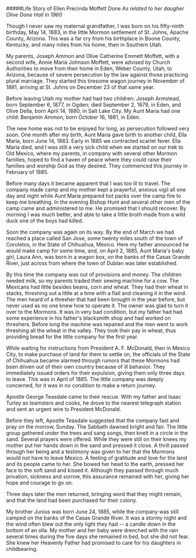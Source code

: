#####Life Story of Ellen Precinda Moffett Done
*As related to her daugher Olive Done Hall in 1960*

Though I never saw my maternal grandfather, I was born on his
fifty-ninth birthday, May 14, 1883, in the little Mormon
settlement of St. Johns, Apache County, Arizona. This was a
far cry from his birthplace in Boone County, Kentucky, and
many miles from his home, then in Southern Utah.

My parents, Joseph Ammon and Olive Catherine Emmett Moffett,
with a second wife, Annie Maria Johnson Moffett, were advised by
Church Authorities to move from their home in Eden, Weber County,
Utah, to Arizona, because of severe persecution by the law against
those practicing plural marriage. They started this tiresome
wagon journey in November of 1881, arriving at St. Johns on December
23 of that same year.

Before leaving Utah my mother had had two children: Joseph
Armstead, born September 6, 1877, in Ogden; died September 2, 1879,
in Eden, and Olive Della, born April 14, 1880, in Salt Lake City.
My Aunt Maria had one child: Benjamin Ammon, born October 16, 1881, in Eden.

The new home was not to be enjoyed for long, as persecution
followed very soon. One month after my birth, Aunt Maria gave
birth to another child, Ella Maria, born June 14, 1883. Early
in 1885 we contracted scarlet fever. Ella Maria died, and
I was still a very sick child when we started on our trek to
Old Mexico, where my parents, in company with several other Mormon
families, hoped to find a haven of peace where they could raise
their families and worship God as they desired. They commenced
this journey in February of 1885.

Before many days it became apparent that I was too ill to travel. The
company made camp and my mother kept a prayerful, anxious vigil all
one day and night while Aunt Maria prepared hot packs over the camp
fire to keep me breathing. In the evening Bishop Hunt and several other
men of the camp came and administered to me. He promised that I should
recover. By morning I was much better, and able to take a little broth
made from a wild duck one of the boys had killed.

Soon the company was again on its way. By the end of March we had
reached a place called San Jose, some twenty miles south of the town
of Coroletos, in the State of Chihuahua, Mexico. Here my father
announced he would make camp for some time, and, on April 2, 1885,
Aunt Maria's baby girl, Laura Ann, was born in a wagon box, on the
banks of the Casas Grande River, just across from where the town of
Dublan was later established.

By this time the company was out of provisions and money. The children
needed milk, so my parents traded their sewing machine for a cow.
The Mexicans had little besides beans, corn and wheat. They had their
wheat in stacks, threshing out a little at a time with a flail and
cleaning it in the wind. The men heard of a thresher that had been
brought in the year before, but never used as no one knew how to
operate it. The owner was glad to turn it over to the Mormons. It
was in very bad condition, but my father had had some experience
in his father's blacksmith shop and had worked on threshers. Before
long the machine was repaired and the men went to work threshing all
the wheat in the valley. They took their pay in wheat, thus providing
bread for the little company for the first year.

While waiting for instructions from President A. F. McDonald, then in
Mexico City, to make purchase of land for them to settle on, the
officials of the State of Chihuahua became alarmed through rumors that
these Mormons had bsen driven out of their own country because of ill
behavior. They immediately issued orders for their expulsion, giving
them only three days to leave. This was in April of 1885. The little
company was deeply concerned, for it was in no condition to make a
return journey.

Apostle George Teasdale came to their rescue. With my father and Isaac
Turley as teamsters and cooks, he drove to the nearest telegraph station
and sent an urgent wire to President McDonald.

Before they left, Apostle Teasdale suggested that the company fast and
pray on the morrow, Sunday. The Sabbath dawned bright and fair. The
little group gathered under the trees and sang songs, then knelt in a
circle in the sand. Several prayers were offered. While they were still
on their knees my mother put her hands down in the sand and pressed
it close. A thrill passed through her being and a testimony was given
to her that the Mormons would not have to leave Mexico. A feeling
of gratitude and love for the land and its people came to her. She
bowed her head to the earth, pressed her face to the soft sand and
kissed it. Although they passed through much privation, sickness and
sorrow, this assurance remained with her, giving her hope and
courage to go on.

Three days later the men returned, bringing word that they might remain,
and that the land had been purchased for their colony.

My brother Junius was born June 24, 1885, while the company was
still camped on the banks of the Casas Grande River. It was a
stormy night and the wind often blew out the only light they had -- a
candle down in the bottom of an olla. My mother and her baby
were drenched with the rain several times during the five days
she remained in bed, but she did not fear. She knew her Heavenly
Father had promised to care for his daughters in childbearing.